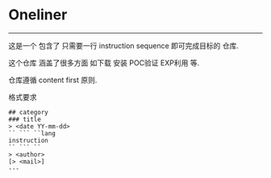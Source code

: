 # Oneliner
---
这是一个 包含了 只需要一行 instruction sequence 即可完成目标的 仓库.

这个仓库 涵盖了很多方面 如下载 安装 POC验证 EXP利用 等.

仓库遵循 content first 原则.

格式要求
```
## category
### title
> <date YY-mm-dd>
`` ``` ``lang
instruction
`` ``` ``
> <author>
[> <mail>]
---
```
